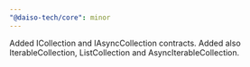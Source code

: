 ```yaml
---
"@daiso-tech/core": minor
---
```


Added ICollection and IAsyncCollection contracts. Added also IterableCollection, ListCollection and AsyncIterableCollection. 
